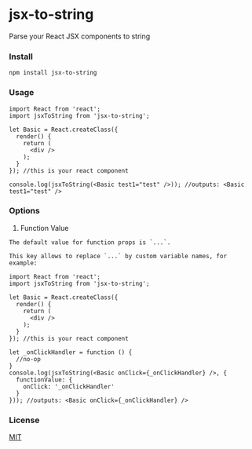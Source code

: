 # jsx-to-string

Parse your React JSX components to string

### Install

`npm install jsx-to-string`

### Usage

```
import React from 'react';
import jsxToString from 'jsx-to-string';

let Basic = React.createClass({
  render() {
    return (
      <div />
    );
  }
}); //this is your react component

console.log(jsxToString(<Basic test1="test" />)); //outputs: <Basic test1="test" />
```

### Options

  1. Function Value
  
    The default value for function props is `...`.

    This key allows to replace `...` by custom variable names, for example:

```
import React from 'react';
import jsxToString from 'jsx-to-string';

let Basic = React.createClass({
  render() {
    return (
      <div />
    );
  }
}); //this is your react component

let _onClickHandler = function () {
  //no-op
}
console.log(jsxToString(<Basic onClick={_onClickHandler} />, {
  functionValue: {
    onClick: '_onClickHandler'
  }
})); //outputs: <Basic onClick={_onClickHandler} />
```

### License

[MIT](https://github.com/alansouzati/jsx-to-string/blob/master/LICENSE)
